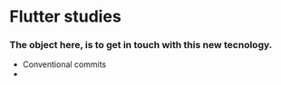 # Flutter studies
### The object here, is to get in touch with this new tecnology. 

- Conventional commits
- 